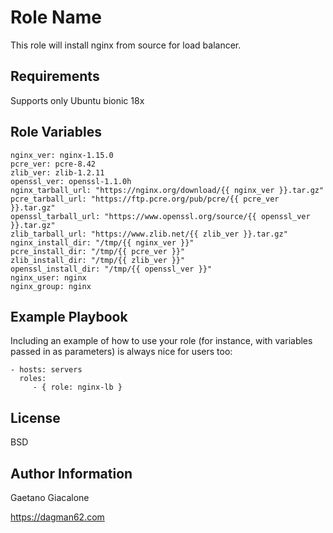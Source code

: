 Role Name
=========

This role will install nginx from source for load balancer.

Requirements
------------

Supports only Ubuntu bionic 18x

Role Variables
--------------
```
nginx_ver: nginx-1.15.0
pcre_ver: pcre-8.42
zlib_ver: zlib-1.2.11
openssl_ver: openssl-1.1.0h
nginx_tarball_url: "https://nginx.org/download/{{ nginx_ver }}.tar.gz"
pcre_tarball_url: "https://ftp.pcre.org/pub/pcre/{{ pcre_ver }}.tar.gz"
openssl_tarball_url: "https://www.openssl.org/source/{{ openssl_ver }}.tar.gz"
zlib_tarball_url: "https://www.zlib.net/{{ zlib_ver }}.tar.gz"
nginx_install_dir: "/tmp/{{ nginx_ver }}"
pcre_install_dir: "/tmp/{{ pcre_ver }}"
zlib_install_dir: "/tmp/{{ zlib_ver }}"
openssl_install_dir: "/tmp/{{ openssl_ver }}"
nginx_user: nginx
nginx_group: nginx
```
Example Playbook
----------------

Including an example of how to use your role (for instance, with variables passed in as parameters) is always nice for users too:

    - hosts: servers
      roles:
         - { role: nginx-lb }

License
-------

BSD

Author Information
------------------

Gaetano Giacalone

https://dagman62.com
